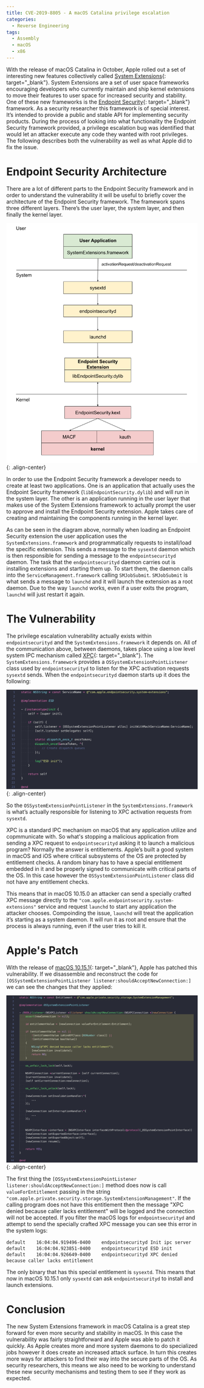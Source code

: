 ```yaml
---
title: CVE-2019-8805 - A macOS Catalina privilege escalation
categories:
  - Reverse Engineering
tags:
  - Assembly
  - macOS
  - x86
---
```


With the release of macOS Catalina in October, Apple rolled out a set of interesting new features collectively called [System Extensions](https://developer.apple.com/system-extensions/){: target="_blank"}. System Extensions are a set of user space frameworks encouraging developers who currently maintain and ship kernel extensions to move their features to user space for increased security and stability. One of these new frameworks is the [Endpoint Security](https://developer.apple.com/documentation/endpointsecurity){: target="_blank"} framework. As a security researcher this framework is of special interest. It’s intended to provide a public and stable API for implementing security products. During the process of looking into what functionality the Endpoint Security framework provided, a privilege escalation bug was identified that would let an attacker execute any code they wanted with root privileges. The following describes both the vulnerability as well as what Apple did to fix the issue.

# Endpoint Security Architecture

There are a lot of different parts to the Endpoint Security framework and in order to understand the vulnerability it will be useful to briefly cover the architecture of the Endpoint Security framework. The framework spans three different layers. There’s the user layer, the system layer, and then finally the kernel layer.

![Endpoint Security Architecture](/images/macos-catalina-privilege-escalation-1.png){: .align-center}

In order to use the Endpoint Security framework a developer needs to create at least two applications. One is an application that actually uses the Endpoint Security framework (`libEndpointSecurity.dylib`) and will run in the system layer. The other is an application running in the user layer that makes use of the System Extensions framework to actually prompt the user to approve and install the Endpoint Security extension. Apple takes care of creating and maintaining the components running in the kernel layer.

As can be seen in the diagram above, normally when loading an Endpoint Security extension the user application uses the `SystemExtensions.framework` and programmatically requests to install/load the specific extension. This sends a message to the `sysextd` daemon which is then responsible for sending a message to the `endpointsecurityd` daemon. The task that the `endpointsecurityd` daemon carries out is installing extensions and starting them up. To start them, the daemon calls into the `ServiceManagement.framework` calling `SMJobSubmit`. `SMJobSubmit` is what sends a message to `launchd` and it will launch the extension as a root daemon. Due to the way `launchd` works, even if a user exits the program, `launchd` will just restart it again.

# The Vulnerability

The privilege escalation vulnerability actually exists within `endpointsecurityd` and the `SystemExtensions.framework` it depends on. All of the communication above, between daemons, takes place using a low level system IPC mechanism called [XPC](https://developer.apple.com/documentation/xpc){: target="_blank"}. The `SystemExtensions.framework` provides a `OSSystemExtensionPointListener` class used by `endpointsecurityd` to listen for the XPC activation requests `sysextd` sends. When the `endpointsecurityd` daemon starts up it does the following:

![ESD Source](/images/macos-catalina-privilege-escalation-2.png){: .align-center}

So the `OSSystemExtensionPointListener` in the `SystemExtensions.framework` is what’s actually responsible for listening to XPC activation requests from `sysextd`.

XPC is a standard IPC mechanism on macOS that any application utilize and copmmunicate with. So what's stopping a malicious application from sending a XPC request to `endpointsecurityd` asking it to launch a malicious program? Normally the answer is entitlements. Apple’s built a good system in macOS and iOS where critical subsystems of the OS are protected by entitlement checks. A random binary has to have a special entitlement embedded in it and be properly signed to communicate with critical parts of the OS. In this case however the `OSSystemExtensionPointListener` class did not have any entitlement checks. 

This means that in macOS 10.15.0 an attacker can send a specially crafted XPC message directly to the `"com.apple.endpointsecurity.system-extensions"` service and request `launchd` to start any application the attacker chooses. Compoinding the issue, `launchd` will treat the application it’s starting as a system daemon. It will run it as root and ensure that the process is always running, even if the user tries to kill it.

# Apple's Patch

With the release of [macOS 10.15.1](https://support.apple.com/en-us/HT210722){: target="_blank"}, Apple has patched this vulnerability. If we disassemble and reconstruct the code for `[OSSystemExtensionPointListener listener:shouldAcceptNewConnection:]` we can see the changes that they applied:

![OSSystemExtensionPointListere diff](/images/macos-catalina-privilege-escalation-3.png){: .align-center}

The first thing the `[OSSystemExtensionPointListener listener:shouldAcceptNewConnection:]` method does now is call `valueForEntitlement` passing in the string `"com.apple.private.security.storage.SystemExtensionManagement"`. If the calling program does not have this entitlement then the message "XPC denied because caller lacks entitlement" will be logged and the connection will not be accepted. If you filter the macOS logs for `endpointsecurityd` and attempt to send the specially crafted XPC message you can see this error in the system logs:

```
default    16:04:04.919496-0400    endpointsecurityd Init ipc server
default    16:04:04.923851-0400    endpointsecurityd ESD init
default    16:04:04.926649-0400    endpointsecurityd XPC denied because caller lacks entitlement
```    

The only binary that has this special entitlement is `sysextd`. This means that now in macOS 10.15.1 only `sysextd` can ask `endpointsecurityd` to install and launch extensions.

# Conclusion

The new System Extensions framework in macOS Catalina is a great step forward for even more security and stability in macOS. In this case the vulnerability was fairly straightforward and Apple was able to patch it quickly. As Apple creates more and more system daemons to do specialized jobs however it does create an increased attack surface. In turn this creates more ways for attackers to find their way into the secure parts of the OS. As security researchers, this means we also need to be working to understand these new security mechanisms and testing them to see if they work as expected.
